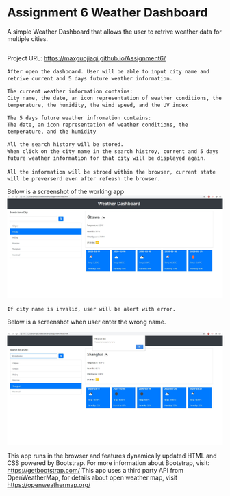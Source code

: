 # Assignment 6  Weather Dashboard

A simple Weather Dashboard that allows the user to retrive weather data for multiple cities.  
```
```
Project URL: https://maxguojiaqi.github.io/Assignment6/

```
After open the dashboard. User will be able to input city name and retrive current and 5 days future weather information.
```
```
The current weather information contains:
City name, the date, an icon representation of weather conditions, the temperature, the humidity, the wind speed, and the UV index
```
```
The 5 days future weather infromation contains: 
The date, an icon representation of weather conditions, the temperature, and the humidity
```
```
All the search history will be stored. 
When click on the city name in the search histroy, current and 5 days future weather information for that city will be displayed again.

All the information will be stroed within the browser, current state will be preverserd even after refeash the browser.
```
Below is a screenshot of the working app
![Display Weather](./Assets/sample.jpg)
```
If city name is invalid, user will be alert with error. 
```
Below is a screenshot when user enter the wrong name.

![Display Weather](./Assets/wrongName.jpg)


This app runs in the browser and features dynamically updated HTML and CSS powered by Bootstrap.
For more information about Bootstrap, visit: https://getbootstrap.com/
This app uses a third party API from OpenWeatherMap, for details about open weather map, visit https://openweathermap.org/


